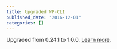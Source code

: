 ```yaml
---
title: Upgraded WP-CLI
published_date: "2016-12-01"
categories: []
---
```

Upgraded from 0.24.1 to 1.0.0. [Learn more](https://make.wordpress.org/cli/2016/11/29/version-1-0-0/).
